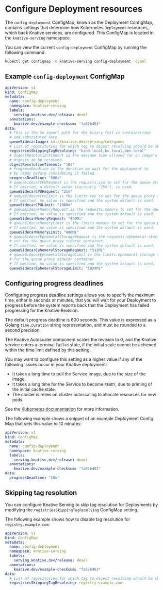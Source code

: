 # Configure Deployment resources

The `config-deployment` ConfigMap, known as the Deployment ConfigMap, contains settings that determine how Kubernetes `Deployment` resources, which back Knative services, are configured. This ConfigMap is located in the `knative-serving` namespace.

You can view the current `config-deployment` ConfigMap by running the following command:

```bash
kubectl get configmap -n knative-serving config-deployment -oyaml
```

## Example `config-deployment` ConfigMap

```yaml
apiVersion: v1
kind: ConfigMap
metadata:
  name: config-deployment
  namespace: knative-serving
  labels:
    serving.knative.dev/release: devel
  annotations:
    knative.dev/example-checksum: "fa67b403"
data:
  # This is the Go import path for the binary that is containerized
  # and substituted here.
  queueSidecarImage: ko://knative.dev/serving/cmd/queue
  # List of repositories for which tag to digest resolving should be skipped
  registriesSkippingTagResolving: "kind.local,ko.local,dev.local"
  # digestResolutionTimeout is the maximum time allowed for an image's
  # digests to be resolved.
  digestResolutionTimeout: "10s"
  # ProgressDeadline is the duration we wait for the deployment to
  # be ready before considering it failed.
  progressDeadline: "600s"
  # queueSidecarCPURequest is the requests.cpu to set for the queue proxy sidecar container.
  # If omitted, a default value (currently "25m"), is used.
  queueSidecarCPURequest: "25m"
  # queueSidecarCPULimit is the limits.cpu to set for the queue proxy sidecar container.
  # If omitted, no value is specified and the system default is used.
  queueSidecarCPULimit: "1000m"
  # queueSidecarMemoryRequest is the requests.memory to set for the queue proxy container.
  # If omitted, no value is specified and the system default is used.
  queueSidecarMemoryRequest: "400Mi"
  # queueSidecarMemoryLimit is the limits.memory to set for the queue proxy container.
  # If omitted, no value is specified and the system default is used.
  queueSidecarMemoryLimit: "800Mi"
  # queueSidecarEphemeralStorageRequest is the requests.ephemeral-storage to
  # set for the queue proxy sidecar container.
  # If omitted, no value is specified and the system default is used.
  queueSidecarEphemeralStorageRequest: "512Mi"
  # queueSidecarEphemeralStorageLimit is the limits.ephemeral-storage to set
  # for the queue proxy sidecar container.
  # If omitted, no value is specified and the system default is used.
  queueSidecarEphemeralStorageLimit: "1024Mi"
```

## Configuring progress deadlines

Configuring progress deadline settings allows you to specify the maximum time, either in seconds or minutes, that you will wait for your Deployment to progress before the system reports back that the Deployment has failed progressing for the Knative Revision.

The default progress deadline is 600 seconds. This value is expressed as a Golang `time.Duration` string representation, and must be rounded to a second precision.

The Knative Autoscaler component scales the revision to 0, and the Knative service enters a terminal `Failed` state, if the initial scale cannot be achieved within the time limit defined by this setting.

You may want to configure this setting as a higher value if any of the following issues occur in your Knative deployment:

- It takes a long time to pull the Service image, due to the size of the image.
- It takes a long time for the Service to become `READY`, due to priming of the initial cache state.
- The cluster is relies on cluster autoscaling to allocate resources for new pods.

See the [Kubernetes documentation](https://kubernetes.io/docs/concepts/workloads/controllers/deployment/#progress-deadline-seconds) for more information.

The following example shows a snippet of an example Deployment Config Map that sets this value to 10 minutes:

```yaml
apiVersion: v1
kind: ConfigMap
metadata:
  name: config-deployment
  namespace: knative-serving
  labels:
    serving.knative.dev/release: devel
  annotations:
    knative.dev/example-checksum: "fa67b403"
data:
  progressDeadline: "10m"
```

## Skipping tag resolution

You can configure Knative Serving to skip tag resolution for Deployments by modifying the `registriesSkippingTagResolving` ConfigMap setting.

The following example shows how to disable tag resolution for `registry.example.com`:

```yaml
apiVersion: v1
kind: ConfigMap
metadata:
  name: config-deployment
  namespace: knative-serving
  labels:
    serving.knative.dev/release: devel
  annotations:
    knative.dev/example-checksum: "fa67b403"
data:
  # List of repositories for which tag to digest resolving should be skipped
  registriesSkippingTagResolving: registry.example.com
```
